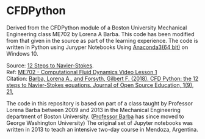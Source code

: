 # CFDPython
Derived from the CFDPython module of a Boston University Mechanical Engineering class ME702 by Lorena A Barba.  This code has been modified from that given in the source as part of the learning experience.  The code is written in Python using Junyper Notebooks Using [Anaconda3(64 bit)](https://www.anaconda.com/download/) on Windows 10.

Source: [12 Steps to Navier-Stokes](https://github.com/barbagroup/CFDPython).   
Ref: [ME702 - Computational Fluid Dynamics Video Lesson 1](https://www.youtube.com/watch?v=cDy5XGOokBY&list=PL7D2DA4F69A7FE4E8&index=3)<br>
Citation: [Barba, Lorena A., and Forsyth, Gilbert F. (2018). CFD Python: the 12 steps to Navier-Stokes equations. Journal of Open Source Education, 1(9), 21,](https://doi.org/10.21105/jose.00021)

The code in this repository is based on part of a class taught by Professor Lorena Barba between 2009 and 2013 in the Mechanical Engineering department of Boston University. ([Professor Barba](http://lorenabarba.com/) has since moved to George Washington University) The original set of Jupyter notebooks was written in 2013 to teach an intensive two-day course in Mendoza, Argentina. 

